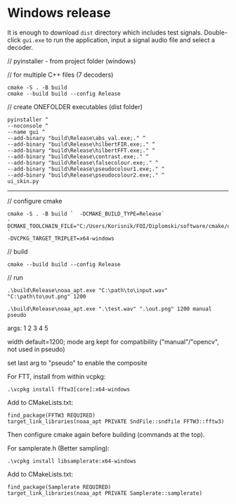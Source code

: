 # Windows release

It is enough to download `dist` directory which includes test signals. Double-click `gui.exe` to run the application, input a signal audio file and select a decoder.

// pyinstaller - from project folder (windows)

// for multiple C++ files (7 decoders)

```
cmake -S . -B build
cmake --build build --config Release
```

// create ONEFOLDER executables (dist folder)

```
pyinstaller ^
--noconsole ^
--name gui ^
--add-binary "build\Release\abs_val.exe;." ^
--add-binary "build\Release\hilbertFIR.exe;." ^
--add-binary "build\Release\hilbertFFT.exe;." ^
--add-binary "build\Release\contrast.exe;." ^
--add-binary "build\Release\falsecolour.exe;." ^
--add-binary "build\Release\pseudocolour1.exe;." ^
--add-binary "build\Release\pseudocolour2.exe;." ^
ui_skin.py
```

____________________

// configure cmake

```
cmake -S . -B build `  -DCMAKE_BUILD_TYPE=Release`
-DCMAKE_TOOLCHAIN_FILE="C:/Users/Korisnik/FOI/Diplomski/software/cmake/dev/vcpkg/scripts/buildsystems/vcpkg.cmake" `
-DVCPKG_TARGET_TRIPLET=x64-windows
```

// build

```
cmake --build build --config Release
```

// run

```
.\build\Release\noaa_apt.exe "C:\path\to\input.wav" "C:\path\to\out.png" 1200

.\build\Release\noaa_apt.exe ".\test.wav" ".\out.png" 1200 manual pseudo
```

args: 1 2 3 4 5

width default=1200; mode arg kept for compatibility ("manual"/"opencv", not used in pseudo)

set last arg to "pseudo" to enable the composite

For FTT, install from within vcpkg:

```
.\vcpkg install fftw3[core]:x64-windows
```

Add to CMakeLists.txt:

```
find_package(FFTW3 REQUIRED)
target_link_libraries(noaa_apt PRIVATE SndFile::sndfile FFTW3::fftw3)
```

Then configure cmake again before building (commands at the top).

For samplerate.h (Better sampling):

```
.\vcpkg install libsamplerate:x64-windows
```

Add to CMakeLists.txt:

```
find_package(Samplerate REQUIRED)
target_link_libraries(noaa_apt PRIVATE Samplerate::samplerate)
```
